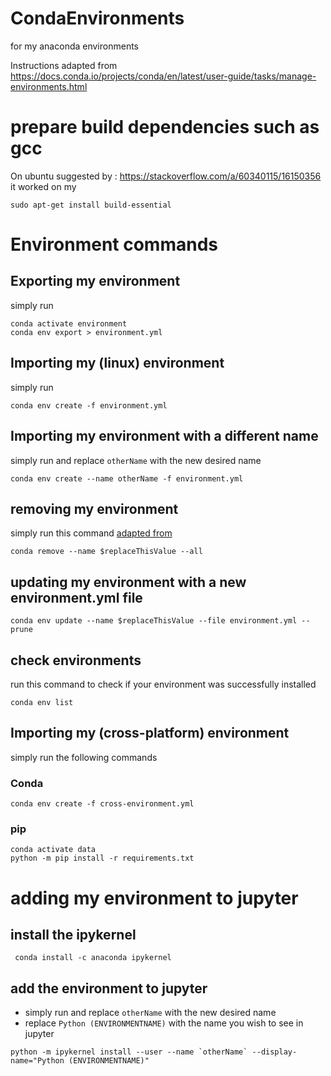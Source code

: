 # CondaEnvironments

for my anaconda environments

Instructions adapted from 
https://docs.conda.io/projects/conda/en/latest/user-guide/tasks/manage-environments.html

# prepare build dependencies such as gcc
On ubuntu
suggested by : https://stackoverflow.com/a/60340115/16150356
it worked on my

```
sudo apt-get install build-essential 
```

# Environment commands
## Exporting my environment
simply run 
```
conda activate environment
conda env export > environment.yml
```

## Importing my (linux) environment
simply run 

```
conda env create -f environment.yml
```

## Importing my environment with a different name
simply run and replace `otherName` with the new desired name
```
conda env create --name otherName -f environment.yml
```

## removing my environment
simply run this command
[adapted from](https://stackoverflow.com/questions/49127834/removing-conda-environment)
```
conda remove --name $replaceThisValue --all
```

## updating my environment with a new environment.yml file
```
conda env update --name $replaceThisValue --file environment.yml --prune
```

## check environments
run this command to check if your environment was successfully installed
```
conda env list
```

## Importing my (cross-platform) environment

simply run the following commands

### Conda

```
conda env create -f cross-environment.yml
```

### pip

```
conda activate data
python -m pip install -r requirements.txt
```

# adding my environment to jupyter

## install the ipykernel

```
 conda install -c anaconda ipykernel
```

## add the environment to jupyter

* simply run and replace `otherName` with the new desired name
* replace `Python (ENVIRONMENTNAME)` with the name you wish to see in jupyter

```
python -m ipykernel install --user --name `otherName` --display-name="Python (ENVIRONMENTNAME)"
```
